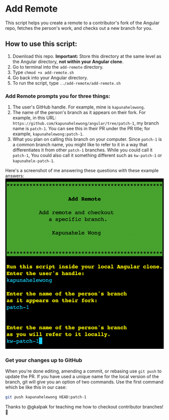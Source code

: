 # Add Remote

This script helps you create a remote to a contributor's fork of the Angular repo, fetches the person's work, and checks out a new branch for you.

## How to use this script:

1. Download this repo.
  **Important:** Store this directory at the same level as the Angular directory, **not within your Angular clone**.
1. Go to terminal into the `add-remote` directory.
1. Type `chmod +x add-remote.sh`
1. Go back into your Angular directory.
1. To run the script, type `../add-remote/add-remote.sh`

### Add Remote prompts you for three things:

1. The user's GitHub handle.
  For example, mine is `kapunahelewong`.
1. The name of the person's branch as it appears on their fork.
  For example, in this URL: `https://github.com/kapunahelewong/angular/tree/patch-1`, my branch name is `patch-1`.
  You can see this in their PR under the PR title; for example, `kapunahelewong:patch-1`.
1. What you plan on calling this branch on your computer.
  Since `patch-1` is a common branch name, you might like to refer to it in a way that differentiates it from other `patch-1` branches.
  While you could call it `patch-1`, You could also call it something different such as `kw-patch-1` or `kapunahele-patch-1`.

  Here's a screenshot of me answering these questions with these example answers:
  ![Image of Add Remote](add-remote.png)

### Get your changes up to GitHub

When you're done editing, amending a commit, or rebasing use `git push` to update the PR.
If you have used a unique name for the local version of the branch, git will give you an option of two commands.
Use the first command which be like this in our case:

```bash
git push kapunahelewong HEAD:patch-1
```

Thanks to @gkalpak for teaching me how to checkout contributor branches! 🌟
